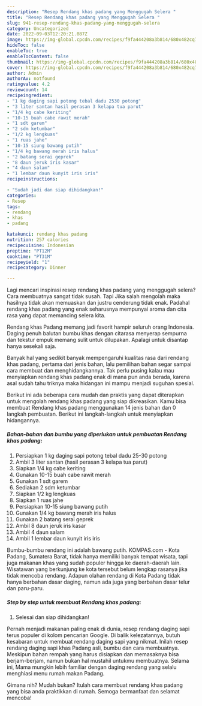 ```yaml
---
description: "Resep Rendang khas padang yang Menggugah Selera "
title: "Resep Rendang khas padang yang Menggugah Selera "
slug: 941-resep-rendang-khas-padang-yang-menggugah-selera
category: Uncategorized
date: 2022-09-03T12:20:21.087Z
image: https://img-global.cpcdn.com/recipes/f9fa444208a3b814/680x482cq70/rendang-khas-padang-foto-resep-utama.jpg
hideToc: false
enableToc: true
enableTocContent: false
thumbnail: https://img-global.cpcdn.com/recipes/f9fa444208a3b814/680x482cq70/rendang-khas-padang-foto-resep-utama.jpg
cover: https://img-global.cpcdn.com/recipes/f9fa444208a3b814/680x482cq70/rendang-khas-padang-foto-resep-utama.jpg
author: Admin
authorAv: notfound
ratingvalue: 4.2
reviewcount: 14
recipeingredient:
- "1 kg daging sapi potong tebal dadu 2530 potong"
- "3 liter santan hasil perasan 3 kelapa tua parut"
- "1/4 kg cabe keriting"
- "10-15 buah cabe rawit merah"
- "1 sdt garem"
- "2 sdm ketumbar"
- "1/2 kg lengkuas"
- "1 ruas jahe"
- "10-15 siung bawang putih"
- "1/4 kg bawang merah iris halus"
- "2 batang serai geprek"
- "8 daun jeruk iris kasar"
- "4 daun salam"
- "1 lembar daun kunyit iris iris"
recipeinstructions:

- "Sudah jadi dan siap dihidangkan!"
categories:
- Resep
tags:
- rendang
- khas
- padang

katakunci: rendang khas padang 
nutrition: 257 calories
recipecuisine: Indonesian
preptime: "PT12M"
cooktime: "PT31M"
recipeyield: "1"
recipecategory: Dinner

---
```



Lagi mencari inspirasi resep rendang khas padang yang menggugah selera? Cara membuatnya sangat tidak susah. Tapi Jika salah mengolah maka hasilnya tidak akan memuaskan dan justru cenderung tidak enak. Padahal rendang khas padang yang enak seharusnya mempunyai aroma dan cita rasa yang dapat memancing selera kita.


Rendang khas Padang memang jadi favorit hampir seluruh orang Indonesia. Daging penuh balutan bumbu khas dengan citarasa menyerap sempurna dan tekstur empuk memang sulit untuk dilupakan. Apalagi untuk disantap hanya sesekali saja.

Banyak hal yang sedikit banyak mempengaruhi kualitas rasa dari rendang khas padang, pertama dari jenis bahan, lalu pemilihan bahan segar sampai cara membuat dan menghidangkannya. Tak perlu pusing kalau mau menyiapkan rendang khas padang enak di mana pun anda berada, karena asal sudah tahu triknya maka hidangan ini mampu menjadi suguhan spesial.


Berikut ini ada beberapa cara mudah dan praktis yang dapat diterapkan untuk mengolah rendang khas padang yang siap dikreasikan. Kamu bisa membuat Rendang khas padang menggunakan 14 jenis bahan dan 0 langkah pembuatan. Berikut ini langkah-langkah untuk menyiapkan hidangannya.

<!--inarticleads1-->

##### Bahan-bahan dan bumbu yang diperlukan untuk pembuatan Rendang khas padang:

1. Persiapkan 1 kg daging sapi potong tebal dadu 25-30 potong
1. Ambil 3 liter santan (hasil perasan 3 kelapa tua parut)
1. Siapkan 1/4 kg cabe keriting
1. Gunakan 10-15 buah cabe rawit merah
1. Gunakan 1 sdt garem
1. Sediakan 2 sdm ketumbar
1. Siapkan 1/2 kg lengkuas
1. Siapkan 1 ruas jahe
1. Persiapkan 10-15 siung bawang putih
1. Gunakan 1/4 kg bawang merah iris halus
1. Gunakan 2 batang serai geprek
1. Ambil 8 daun jeruk iris kasar
1. Ambil 4 daun salam
1. Ambil 1 lembar daun kunyit iris iris


Bumbu-bumbu rendang ini adalah bawang putih. KOMPAS.com - Kota Padang, Sumatera Barat, tidak hanya memiliki banyak tempat wisata, tapi juga makanan khas yang sudah populer hingga ke daerah-daerah lain. Wisatawan yang berkunjung ke kota tersebut belum lengkap rasanya jika tidak mencoba rendang. Adapun olahan rendang di Kota Padang tidak hanya berbahan dasar daging, namun ada juga yang berbahan dasar telur dan paru-paru. 

<!--inarticleads2-->

##### Step by step untuk membuat Rendang khas padang:


1. Selesai dan siap dihidangkan!

Pernah menjadi makanan paling enak di dunia, resep rendang daging sapi terus populer di kolom pencarian Google. Di balik kelezatannya, butuh kesabaran untuk membuat rendang daging sapi yang nikmat. Inilah resep rendang daging sapi khas Padang asli, bumbu dan cara membuatnya. Meskipun bahan rempah yang harus disiapkan dan memasaknya bisa berjam-berjam, namun bukan hal mustahil untukmu membuatnya. Selama ini, Mama mungkin lebih familiar dengan daging rendang yang selalu menghiasi menu rumah makan Padang. 

Gimana nih? Mudah bukan? Itulah cara membuat rendang khas padang yang bisa anda praktikkan di rumah. Semoga bermanfaat dan selamat mencoba!
